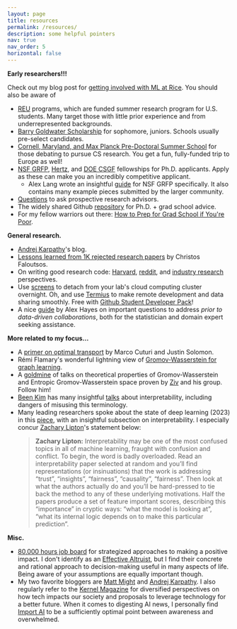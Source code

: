 ```yaml
---
layout: page
title: resources
permalink: /resources/
description: some helpful pointers
nav: true
nav_order: 5
horizontal: false
---
```


**Early researchers!!!**

Check out my blog post for [getting involved with ML at Rice](../blog/2023/ml-at-rice/). You should also be aware of
* [REU](https://www.nsf.gov/crssprgm/reu/) programs, which are funded summer research program for U.S. students. Many target those with little prior experience and from underrepresented backgrounds. 
* [Barry Goldwater Scholarship](https://goldwaterscholarship.gov/) for sophomore, juniors. Schools usually pre-select candidates. 
* [Cornell, Maryland, and Max Planck Pre-Doctoral Summer School](https://cmmrs.mpi-sws.org/) for those debating to pursue CS research. You get a fun, fully-funded trip to Europe as well! 
* [NSF GRFP](https://www.nsfgrfp.org/), [Hertz](https://www.hertzfoundation.org/hertz-fellows/), and [DOE CSGF](https://www.krellinst.org/csgf/) fellowships for Ph.D. applicants. Apply as these can make you an incredibly competitive applicant.
    * Alex Lang wrote an insightful [guide](https://www.alexhunterlang.com/nsf-fellowship) for NSF GRFP specifically. It also contains many example pieces submitted by the larger community. 
* [Questions](https://blog.ml.cmu.edu/2020/03/02/questions-to-ask-a-prospective-ph-d-advisor-on-visit-day-with-thorough-and-forthright-explanations/) to ask prospective research advisors. 
* The widely shared Github [repository](https://github.com/shaily99/advice#examples) for Ph.D. + grad school advice. 
* For my fellow warriors out there: [How to Prep for Grad School if You're Poor](https://docs.google.com/document/d/1WfoMVkEbsn03Xz0Q2_YQPlWy2YrS0m4R2vK2nsekvcQ/edit). 


**General research.** 
* [Andrej Karpathy](https://karpathy.ai/)'s blog. 
* [Lessons learned from 1K rejected research papers](https://www.cs.cmu.edu/~christos/MetaPaper/faloutsos_MetaPaper_1KR.pdf) by Christos Faloutsos. 
* On writing good research code: [Harvard](https://docs.google.com/document/d/1uvAbEhbgS_M-uDMTzmOWRlYxqCkogKRXdbKYYT98ooc/edit#heading=h.fmfv56no579j), [reddit](https://www.reddit.com/r/MachineLearning/comments/g133a3/r_what_is_your_ml_research_workflow/), and [industry research](https://www.moderndescartes.com/essays/research_code/) perspectives. 
* Use [screens](https://linuxize.com/post/how-to-use-linux-screen/) to detach from your lab's cloud computing cluster overnight. Oh, and use [Termius](https://termius.com/) to make remote development and data sharing smoothly. Free with [Github Student Developer Pack](https://education.github.com/pack)! 
* A nice [guide](https://www.alexpghayes.com/post/2023-12-20_getting-statistics-help/) by Alex Hayes on important questions to address *prior to data-driven collaborations*, both for the statistician and domain expert seeking assistance. 

**More related to my focus...** 
* A [primer on optimal transport](https://vimeo.com/248504509) by Marco Cuturi and Justin Solomon. 
* R&eacute;mi Flamary's wonderful lightning view of [Gromov-Wasserstein for graph learning](https://remi.flamary.com/pres/GW_OTML_2023.pdf). 
* A [goldmine](https://people.ece.cornell.edu/zivg/talks.html) of talks on theoretical properties of Gromov-Wasserstein and Entropic Gromov-Wasserstein space proven by [Ziv](https://people.ece.cornell.edu/zivg/index.html) and his group. Follow him! 
* [Been Kim](https://beenkim.github.io/) has many insightful [talks](https://docs.google.com/presentation/d/e/2PACX-1vT9niyHbIv29umb-p3jNHNvs0wpXwwnXvUdubiunV3J0N8O2E7cTrax4giBfPs-xDVnEdaHdN2Ui9Bd/embed?start=false&loop=false&delayms=60000&slide=id.p) about interpretability, including dangers of misusing this terminology. 
* Many leading researchers spoke about the state of deep learning (2023) in this [piece](https://arxiv.org/abs/2312.09323?fbclid=IwAR12LLw-g_3J9rlxEbTyrk9-JgDRbfl3jFy32V6jhzgeRKUThJgT14FZQlA), with an insightful subsection on interpretability. I especially concur [Zachary Lipton](https://www.zacharylipton.com/)'s statement below:
    > **Zachary Lipton:** Interpretability may be one of the most confused topics in all of machine learning, fraught with confusion and conflict. To begin, the word is badly overloaded. Read an interpretability paper selected at random and you’ll find representations (or insinuations) that the work is addressing “trust”, “insights”, “fairness”, “causality”, “fairness”. Then look at what the authors actually do and you’ll be hard-pressed to tie back the method to any of these underlying motivations. Half the papers produce a set of feature important scores, describing this “importance” in cryptic ways: “what the model is looking at”, “what its internal logic depends on to make this particular prediction”.

**Misc.**
* [80,000 hours job board](https://jobs.80000hours.org/) for strategized approaches to making a positive impact. I don't identify as an [Effective Altruist](https://www.effectivealtruism.org/), but I find their concrete and rational approach to decision-making useful in many aspects of life. Being aware of your assumptions are equally important though. 
* My two favorite bloggers are [Matt Might](https://matt.might.net/) and [Andrej Karpathy](https://karpathy.ai/). I also regularly refer to the [Kernel Magazine](https://www.kernelmag.io/) for diversified perspectives on how tech impacts our society and proposals to leverage technology for a better future. When it comes to digesting AI news, I personally find [Import AI](https://jack-clark.net/) to be a sufficiently optimal point between awareness and overwhelmed. 